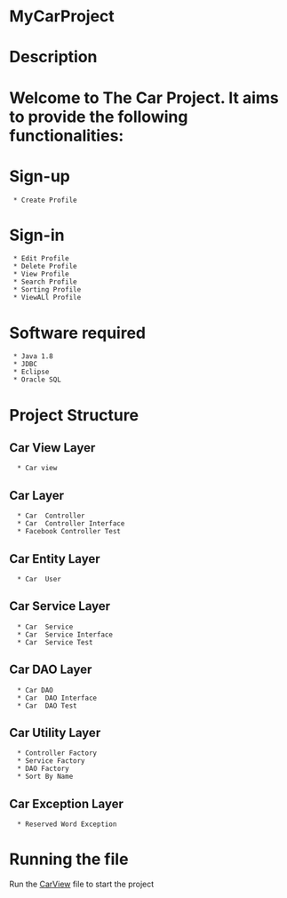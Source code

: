 # MyCarProject
# Description
# Welcome to The Car Project. It aims to provide the following functionalities:
# Sign-up
     * Create Profile
# Sign-in
     * Edit Profile
     * Delete Profile
     * View Profile
     * Search Profile
     * Sorting Profile
     * ViewALl Profile
# Software required 
     * Java 1.8
     * JDBC
     * Eclipse
     * Oracle SQL
# Project Structure

## Car View Layer
      * Car view
##  Car Layer
      * Car  Controller
      * Car  Controller Interface
      * Facebook Controller Test
## Car  Entity Layer
      * Car  User
## Car  Service Layer
      * Car  Service
      * Car  Service Interface
      * Car  Service Test
## Car  DAO Layer
      * Car DAO
      * Car  DAO Interface
      * Car  DAO Test
## Car  Utility Layer
      * Controller Factory
      * Service Factory
      * DAO Factory
      * Sort By Name
## Car  Exception Layer
      * Reserved Word Exception
# Running the file
   Run the [CarView](https://github.com/sravanikoduri444/MyCarProject/tree/master/Car/src/main/java/com/Car/view) file to start the project
